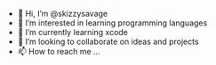 - 👋 Hi, I’m @skizzysavage
- 👀 I’m interested in learning programming languages
- 🌱 I’m currently learning xcode
- 💞️ I’m looking to collaborate on ideas and projects
- 📫 How to reach me ...

<!---
skizzysavage/skizzysavage is a ✨ special ✨ repository because its `README.md` (this file) appears on your GitHub profile.
You can click the Preview link to take a look at your changes.
--->

